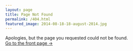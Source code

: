 ```yaml
---
layout: page
title: Page Not Found
permalink: /404.html
featured_image: 2014-08-18-18-august-2014.jpg
---
```


Apologies, but the page you requested could not be found. <br />
<a class="error-link" href="{{ site.baseurl }}/">Go to the front page &rarr;</a>

